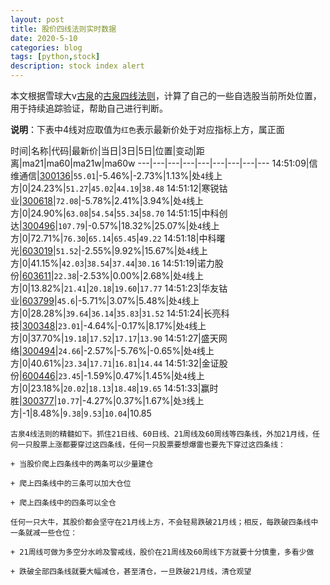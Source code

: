 ```yaml
---
layout: post
title: 股价四线法则实时数据
date: 2020-5-10
categories: blog
tags: [python,stock]
description: stock index alert
---
```



本文根据雪球大v[古泉](https://xueqiu.com/u/7148646888)的[古泉四线法则](https://xueqiu.com/7148646888/130498192)，计算了自己的一些自选股当前所处位置，用于持续追踪验证，帮助自己进行判断。

**说明**：下表中4线对应取值为`红色`表示最新价处于对应指标上方，属正面

时间|名称|代码|最新价|当日|3日|5日|位置|变动|距离|ma21|ma60|ma21w|ma60w
---|---|---|---|---|---|---|---|---
14:51:09|信维通信|[300136](https://xueqiu.com/S/SZ300136)|`55.01`|-5.46%|-2.73%|1.13%|处`4`线上方|0|24.23%|`51.27`|`45.02`|`44.19`|`38.48`
14:51:12|寒锐钴业|[300618](https://xueqiu.com/S/SZ300618)|`72.08`|-5.78%|2.41%|3.94%|处`4`线上方|0|24.90%|`63.08`|`54.54`|`55.34`|`58.70`
14:51:15|中科创达|[300496](https://xueqiu.com/S/SZ300496)|`107.79`|-0.57%|18.32%|25.07%|处`4`线上方|0|72.71%|`76.30`|`65.14`|`65.45`|`49.22`
14:51:18|中科曙光|[603019](https://xueqiu.com/S/SH603019)|`51.52`|-2.55%|9.92%|15.67%|处`4`线上方|0|41.15%|`42.03`|`38.54`|`37.44`|`30.16`
14:51:19|诺力股份|[603611](https://xueqiu.com/S/SH603611)|`22.38`|-2.53%|0.00%|2.68%|处`4`线上方|0|13.82%|`21.41`|`20.18`|`19.60`|`17.77`
14:51:23|华友钴业|[603799](https://xueqiu.com/S/SH603799)|`45.6`|-5.71%|3.07%|5.48%|处`4`线上方|0|28.28%|`39.64`|`36.14`|`35.83`|`31.52`
14:51:24|长亮科技|[300348](https://xueqiu.com/S/SZ300348)|`23.01`|-4.64%|-0.17%|8.17%|处`4`线上方|0|37.70%|`19.18`|`17.52`|`17.17`|`13.90`
14:51:27|盛天网络|[300494](https://xueqiu.com/S/SZ300494)|`24.66`|-2.57%|-5.76%|-0.65%|处`4`线上方|0|40.61%|`23.34`|`17.71`|`16.81`|`14.44`
14:51:32|金证股份|[600446](https://xueqiu.com/S/SH600446)|`23.45`|-1.59%|0.47%|1.45%|处`4`线上方|0|23.18%|`20.02`|`18.13`|`18.48`|`19.65`
14:51:33|赢时胜|[300377](https://xueqiu.com/S/SZ300377)|`10.77`|-4.27%|0.37%|1.67%|处`3`线上方|-1|8.48%|`9.38`|`9.53`|`10.04`|10.85

```
古泉4线法则的精髓如下。抓住21日线、60日线、21周线及60周线等四条线，外加21月线，任何一只股票上涨都要穿过这四条线，任何一只股票要想爆雷也要先下穿过这四条线：

+ 当股价爬上四条线中的两条可以少量建仓

+ 爬上四条线中的三条可以加大仓位

+ 爬上四条线中的四条可以全仓

任何一只大牛，其股价都会坚守在21月线上方，不会轻易跌破21月线；相反，每跌破四条线中一条就减一些仓位：

+ 21周线可做为多空分水岭及警戒线，股价在21周线及60周线下方就要十分慎重，多看少做

+ 跌破全部四条线就要大幅减仓，甚至清仓，一旦跌破21月线，清仓观望
```